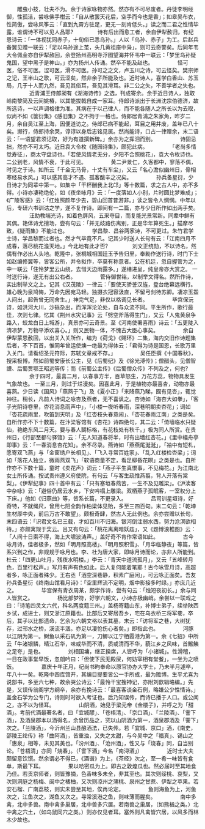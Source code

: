 <!-- { "loadSidebar": true } -->
　　雕虫小技，壮夫不为。余于诗家咏物亦然。然亦有不可尽废者。丹徒李明经御，性孤洁，尝咏佛手柑云：「自从散罢天花后，空手而今也是香」；如皋吴布衣，性简傲，尝咏风筝云：「直到九霄方驻足，更无一刻肯低头。」读之而二君之性情毕露，谁谓诗不可以见人品耶? 
　　
　　诗有后出而愈工者，余自伊犁赦归，有纪恩诗云：「一体视犹同赤子，十旬俗已悉乌孙。」人以「乌孙、赤子」为工。后赵兵备翼见赠一联云：「足以乌孙途上茧，头几黄祖座中枭」，则可云奇警矣。后同年韦大令佩金亦自伊犁赦回，余登扬州高明寺浮图望海并怀韦中一联云：「梦里乌孙疑鬼国，望中黑子是神山。」亦为扬州人传诵。然卒不能及赵也。 
　　
　　怪可医，俗不可医。涩可医，滑不可医。孙可之之文，卢玉川之诗，可云怪矣。樊宗师之记，王半山之歌，可云涩矣，然非余子所能及也。近时诗人，喜学白香山、苏玉局，几于十人而九然，吾见其俗耳，吾见其滑耳。非二公之失，不善学者之失也。 
　　
　　近青浦王侍郎昶有《湖海诗传》之选，刊成寄余。余于近日诗人，独取岭南黎简及云间姚椿，以其能拔戟自成一家耳。侍郎诗派出于长洲沈宗伯德济，故所选诗，一以声调格律为准。其病在于以己律人，而不能各随人之所长以为去取，似尚不如《箧衍集》《感旧集》之不拘于一格也。侍郎居青浦之朱家角，昨岁二月，余自吴江至上海，因便道访之。侍郎已病不能起，耳目之用并废，盖年已八十矣。濒行，侍郎持余哭，谆谆以身后志铭见属。然尚能诗，口占一律赠余，末二语云：「一语望君须记取，好为有道撰新碑。」余亦为之挥泪而别。 
　　
　　诗固忌拙，然亦不可太巧。近日袁大令枚《随园诗集》，颇犯此病。 
　　
　　「老尚多情觉寿征」，商太守盘诗也。「若使风情老无分，夕阳不合照桃花」，袁大令枚诗也。二公到老，风情不衰，于此可见。 
　　
　　黄二尹景仁，久客都中，寥落不偶，时见之于诗。如所云「千金无马骨，十丈有车尘」，又云「名心澹似幽州日，骨相寒经易水风。」可以感其高才不遇、孤客酸辛之况矣。 
　　
　　孙兵备星衍，少日诗才为同辈中第一。如集中「干杯酬我上北邙」等十数篇，求之古人中，亦不多得。小诗亦凄艳绝伦，如《夜坐咏月》云：「一度落如人小别，片时圆比梦难成」；《广陵客感》云：「红烛照颜年少去，碧山回首昔游非。」读之皆令人惘惘。中年以后，专研六书训诂之学，遂不复作诗。即间有一二篇，亦与少日所作如出两手矣。 
　　
　　汪助教端光诗，如着色屏风，五采夺目，而复能光景常新。同辈中鲜有其偶。艳体诗尤擅场，尝有句云：「并无歧路伤离别，正是华年算死生。」描摩尽致，《疑雨集》不能过也。 
　　
　　学昌黎、昌谷两家诗，不可更过。朱竹君学士诗，学昌黎而过者也。然才气毕竟不凡。记其少时送人长句有云：「江南四月不成春，落尽桃花澹天地。」今北地有此才否? 
　　
　　刘文正统勋，不以诗名，然偶有作必出人头地。乾隆中，张桐城相国廷玉予告归里，奉勑作送行诗，时门下士如赵编修翼等，皆客公所，并令拟作，卒莫有称意者。公在机廷，忽自握管为之，中一联云「住怜梦里云山绕，去惜天边雨露多。」遂缮进呈，纯皇帝亦大赏之。 一时送行诗，遂无有出公右者。 
　　
　　管侍御世铭，以制举文得名。然所作诗，实出制举文之上。记其《汉茂陵》一律云：「要使天骄詟汉旌，登台绝幕远横行。雄心晚为泉鸠悔，万命先因宛马轻。独摄衣冠容汲直，不留弓剑待苏卿。凄凉玉盌人间出，起告曾无同舍生。」神完气足，非仅以格调见长者。 
　　
　　毕宫保沅诗，如洪河大川，沙砾杂出，而浑浑沦沦处，自与众流不同。平生所作，歌行最佳，次则七律。忆其《荆州水灾记事》云「劈空斧落得生门」，又云「人鬼黄泉争路入，蛟龙白日上城游」，真景亦可云奇景。至《河南使署喜雨》诗云：「五更陡入清凉梦，万物平添欢喜心。」则又民物一体，不愧古大臣心事矣。 
　　
　　余自伊犁蒙恩赦回，以出关入关所作，编为《荷戈》《赐环》二集，海内交旧作诗题集后者，不下百首，惟同年曾运使燠一绝最为得体云：「君得为诗是国恩，长歌万里入关门。请看绍圣元符际，苏轼文章戒不存。」 
　　
　　吴任臣撰《十国春秋》，搜采极博。然如前蜀安康长公主，见《后蜀纪》及《徐光溥传》；僧醋头，见僧智諲、后蜀贾鄂王昭远等传；而《前蜀公主传》《后蜀僧众传》不列及之，何也? 
　　
　　余于四时，最喜二月，以春事方半，百草怒生，万花方蕊，物物具发生气象故也。 一至三月，则过于烂漫矣。因喜此月，于是植物亦最喜杏，动物亦最喜燕。少日读《国风》「燕燕于飞」及《夏小正》「来降燕乃睇，囿有见杏」，辄觉神往。稍长，凡前人诗词之咏杏及燕者，无不喜讽之。杏诗如「海杏大如拳」，「客子光阴诗卷里，杏花消息雨声中」，「小楼一夜听春雨，深巷明朝卖杏花」；词如「杏花疏雨里，吹笛到天明」及「红杏枝头春意闹」、「杏花春雨江南」之类是矣。自所作亦不下十数篇，在汴梁客馆有《杏花》诗四绝句，其二云：「倚墙临水只疑仙，艳绝东风二月天。要与春人鬬标格，有花枝处有秋千。」极为同人所赏。在贵州日，《行部至都匀驿馆》云：「无人知道春将半，时有出墙红杏花。」《里中檥舟亭即事》云：「一春消息杏花知」。余不尽录。燕诗如「燕燕尾涎涎」，「袖中有短札，愿寄双飞燕」与「金窗绣户长相见」、「飞入寻常百姓家」、「乱入红楼检杏梁」；词如「落花人独立，微雨燕双飞」「软语商量不定，看足柳昏花暝」之类是也。自所作亦不下数十篇，童时《卖花声》词云：「燕子平生真恨事，不见梅花。」为江南北女士所传诵。按试贵州遵义府使院，有句云「与客生疏惟燕翦，背人开落有棠梨」。《伊犁纪事》四十首中有云：「只有塞垣春燕苦，一生不及见雕梁」。《沪渎客中杂咏》云：「避俗仍居云水乡，下安吟榻上雕梁。双栖燕子孤眠客，一室权分上下床。」他如《归燕曲》等，皆系长篇，不更录入。 
　　
　　吕司训星垣诗，好奇特，不就绳尺，曾用七阳全韵作柏梁体见贻，多至三四百句。末二句云：「乾坤生材厚中央，前后万古不敢望」。颇极奇肆，然古人无此例也。余亦尝赠以长句，末四语云：「识君文名已三载，才如百川不归海。银河倒注弱水西，努力沧溟欲相待。」亦颇寓规于奖云。吕又有句云：「桃花离离暗妖庙」，又《题博浪椎图》云：「人间十日索不得，海上大啸波涛声。」盖好奇不肯作常语如此。 
　　
　　古今咏月诗，佳者极多，然如「明月照高楼」、「明月照积雪」、「月华临静夜」等篇，皆系兴到之作，非规规于咏月也。李、杜为唐大家，即咏月诗而论，亦非人所能到。杜云：「四更山吐月，残夜水明楼。」李云：「青天中道流孤月」，又云「五峰转月色，百里行松声。」写月有声有色如此，后人复何能着笔耶！古今咏雪月诗，高超者多，咏正面者殊少。王右丞「洒空深巷静，积素广庭闲」，可云咏正面矣。吾友孙兵备星衍《终南山馆看月诗》：「空里辉流不定明，烟中影接多时绿。」亦庶几近之。 
　　
　　毕宫保有青衣周某，颇学作诗，尝有句云：「烛短夜初长。」余与同人皆赏之。 
　　
　　杨比部梦符，好学六朝文，小诗亦极幽峭。余尝以一联戏之曰：「诗笔四灵文六代，科名两度籍三州。」盖杨寄籍山东，补博士弟子，续举陕西乡试，成进士，则又浙江原籍也。比部后又寄居吾乡，宅在乌衣桥三将军巷，卒后，其子以比部遗命，乞余为六朝文格以表其墓，末云：「访将军之巷，大树犹存，过邗水之桥，溪流半涸。亦足以凄怆伤心者矣。」即指此也。 
　　
　　河豚以江阴为第一。鲥鱼以采石矶为第一，刀鲫以江宁栖霞港为第一。余《七招》中所云「牛渚银鳞，晴江石华，味或华而不清，质或清而不华，藐江乡之风味，首鯸鮧之足夸」是也。 
　　
　　刘相国墉，继正揆席，人皆呼为「小诸城」。性滑稽，一日在政事堂早饭，忽朗吟曰：「但使下民无殿屎，何妨宰相有堂餐」，一坐为之喷饭。 
　　
　　嘉庆十年正月，纪尚书昀奉命以原官协办大学士，乃未半月遽卒，年八十一矣。乾隆中四库馆开，其编目提要皆公一手所成，最为赡博。生平尤喜为说部书，多至六七种，故余哭公诗云：「最怜干宝搜神记，亦附刘歆辑略编。」先是，又误传翁阁学方纲卒，余亦有挽诗云：「最喜客谈金石例，略嫌公少性情诗。」盖金石学为公专门，诗则时时欲入考证也。后乃知误传，而诗已播于人口。或公闻之，亦不以为怪耳。 
　　
　　山阴酒，始见于梁元帝《金楼子》，并呼之为「甜酒」。考前代酒最著名者，曰「宜城醪」、「苍梧清」、「京口酒」、「兰陵酒」、「霅下酒」，及酒泉郡本以酒得名，余曾历品之，究以山阴酒为第一，酒泉郡酒及「霅下」次之。「兰陵酒」，今沂州兰山县酿酒法，已失传。若「宜城、京口」酒，《南史，邵陵王纶传》称「曲阿酒」，皆重浊，又失之太甜，与今吴中之「福真」、锡山之「惠泉」相等，未见其美也。「汾州酒」、「沧州酒」，性又与「烧春」同，自当别论。「苍梧清」亦同「烧春」。（「霅下酒」今名「南浔酒」） 
　　
　　近时士大夫颇留意饮馔。然余谓必不得已，《酒谱》为上，《茶经》次之，至一肴一味皆有食单，斯最下耳。 
　　
　　果以哈密瓜为上。即古之敦煌瓜也。然必届时至其地食乃佳。若贡京师者，则皆豫摘，色香味多未全，非其至也。其次则绥桃、哀梨，又次则洞庭之杨梅、闽中之橘柚，又次则凉州之蒲桃、泉州之甘蔗、伊犁之苹果。若安石榴、广南荔枝，则实未尝至其地，俟再论定。 
　　
　　鱼则海鱼为上，河鱼次之，江鱼次之，湖鱼又次之。寻常溪港之鱼，则味薄而腥矣。 
　　
　　南中多禽，北中多兽。南中禽多巢居，北中兽多穴居。若南兽之巢居，（如熊楢之类。）北中禽之穴土，（如鸟鼠同穴之类。）则亦仅见者耳。塞外则凡禽皆穴居，以风多而林木少故也。 
　　
